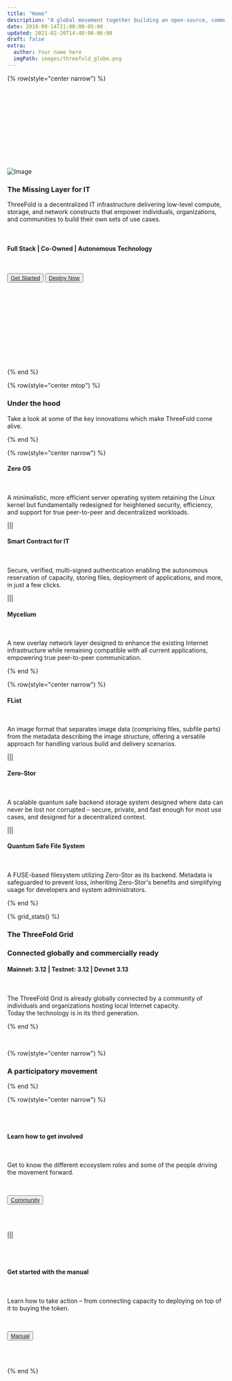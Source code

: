 ```yaml
---
title: "Home"
description: "A global movement together building an open-source, community-driven, decentralized Internet – from the ground up." # quotation marks to allow colons where used
date: 2018-09-14T21:00:00-05:00
updated: 2021-02-20T14:40:00-06:00
draft: false
extra:
  author: Your name here
  imgPath: images/threefold_globe.png
---
```


<!-- section 1 (header) -->

{% row(style="center narrow") %}

<br>
<br>
<br>
<br>
<br>
<br>
<br>
<br>
<br>
<br>

![Image](black_threefold_horizontal.png#medium)

### **The Missing Layer for IT**

ThreeFold is a decentralized IT infrastructure delivering low-level compute, storage, and network constructs that empower individuals, organizations, and communities to build their own sets of use cases.

<br>

#### **Full Stack** | **Co-Owned** | **Autonomous Technology**

<br>

<button>[Get Started](/community)</button>
<button>[Deploy Now](https://dashboard.grid.tf/)</button>

<br>
<br>
<br>
<br>
<br>
<br>
<br>
<br>
<br>
<br>

{% end %}

{% row(style="center mtop") %}

### **Under the hood**

Take a look at some of the key innovations which make ThreeFold come alive.

{% end %}

{% row(style="center narrow") %}

#### Zero OS

<br>

A minimalistic, more efficient server operating system retaining the Linux kernel but fundamentally redesigned for heightened security, efficiency, and support for true peer-to-peer and decentralized workloads.

|||

#### Smart Contract for IT

<br>

Secure, verified, multi-signed authentication enabling the autonomous reservation of capacity, storing files, deployment of applications, and more, in just a few clicks.

|||

#### Mycelium

<br>

A new overlay network layer designed to enhance the existing Internet infrastructure while remaining compatible with all current applications, empowering true peer-to-peer communication.

{% end %}

{% row(style="center narrow") %}

#### FList

<br>

An image format that separates image data (comprising files, subfile parts) from the metadata describing the image structure, offering a versatile approach for handling various build and delivery scenarios.

|||

#### Zero-Stor

<br>

A scalable quantum safe backend storage system designed where data can never be lost nor corrupted – secure, private, and fast enough for most use cases, and designed for a decentralized context.

|||

#### Quantum Safe File System

<br>

A FUSE-based filesystem utilizing Zero-Stor as its backend. Metadata is safeguarded to prevent loss, inheriting Zero-Stor's benefits and simplifying usage for developers and system administrators.

{% end %}

{% grid_stats() %}

### The ThreeFold Grid

### **Connected globally and commercially ready**

#### **Mainnet: 3.12** | Testnet: 3.12 | Devnet 3.13

<br>

The ThreeFold Grid is already globally connected by a community of individuals and organizations hosting local Internet capacity.<br>Today the technology is in its third generation.

{% end %}

<br>

{% row(style="center narrow") %}

### **A participatory movement**

{% end %}

{% row(style="center narrow") %}

<br>
<br>

#### Learn how to get involved

<br>

Get to know the different ecosystem roles and some of the people driving the movement forward.

<br>

<button>[Community](/community)</button>

<br>
<br>

|||

<br>
<br>

#### Get started with the manual

<br>

Learn how to take action – from connecting capacity to deploying on top of it to buying the token.

<br>

<button>[Manual](https://manual.grid.tf/)</button>

<br>
<br>

{% end %}